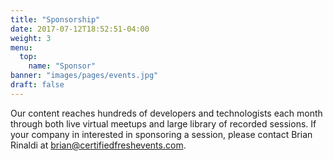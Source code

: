 ```yaml
---
title: "Sponsorship"
date: 2017-07-12T18:52:51-04:00
weight: 3
menu:
  top:
    name: "Sponsor"
banner: "images/pages/events.jpg"
draft: false
---
```


Our content reaches hundreds of developers and technologists each month through both live virtual meetups and large library of recorded sessions. If your company in interested in sponsoring a session, please contact Brian Rinaldi at [brian@certifiedfreshevents.com](mailto:brian@certifiedfreshevents.com).
